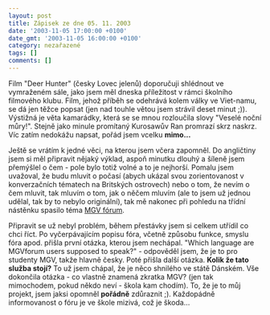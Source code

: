 ```yaml
---
layout: post
title: Zápisek ze dne 05. 11. 2003
date: '2003-11-05 17:00:00 +0100'
date_gmt: '2003-11-05 16:00:00 +0100'
category: nezařazené
tags: []
comments: []
---
```

<p>Film &quot;Deer Hunter&quot; (česky Lovec jelenů) doporučuji shlédnout ve vymraženém sále,  jako jsem měl dneska příležitost v rámci školního filmového klubu. Film, jehož příběh se odehrává  kolem války ve Viet-namu, se dá jen těžce popsat (jen nad touhle větou jsem strávil deset minut ;)).  Výstižná je věta kamarádky, která se se mnou rozloučila slovy &quot;Veselé noční můry!&quot;.  Stejně jako minule promítaný Kurosawův Ran promrazí skrz naskrz. Víc zatím nedokážu napsat, pořád jsem  vcelku <strong>mimo...</strong></p>
<p>Ještě se vrátím k jedné věci, na kterou jsem včera zapomněl. Do angličtiny jsem si měl připravit  nějaký výklad, aspoň minutku dlouhý a šíleně jsem přemýšlel o čem - pole bylo totiž volné a to  je nejhorší. Pomalu jsem uvažoval, že budu mluvit o počasí (abych ukázal svou zorientovanost v konverzačních  tématech na Britských ostrovech) nebo o tom, že nevím o čem mluvit, tak mluvím o tom, jak o něčem mluvím  (ale to jsem už jednou udělal, tak by to nebylo originální), tak mě nakonec při pohledu na třídní nástěnku  spasilo téma <a href="http://mgvforum.wz.cz">MGV fórum</a>.</p>
<p>Připravit se už nebyl problém, během přestávky jsem si celkem utřídil co chci říct. Po vyčerpávajícím  popisu fóra, včetně způsobu funkce, smyslu fóra apod. přišla první otázka, kterou jsem nechápal. &quot;Which  language are MGVforum users supposed to speak?&quot; - odpověděl jsem, že je to pro studenty MGV, takže  hlavně česky. Poté přišla další otázka. <strong>Kolik že tato služba stojí?</strong> To už jsem chápal, že je něco shnilého  ve státě Dánském. Vše dokončila otázka - co vlastně znamená zkratka MGV? (jen tak mimochodem, pokud někdo  neví - škola kam chodím). To, že je to můj projekt, jsem jaksi opomněl <strong>pořádně</strong> zdůraznit ;). Každopádně  informovanost o fóru je ve škole mizivá, což je škoda...</p>

